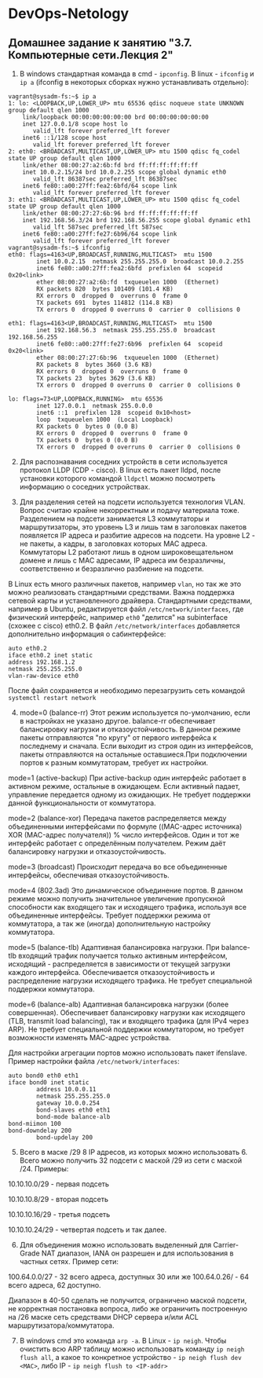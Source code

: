 # DevOps-Netology

## Домашнее задание к занятию "3.7. Компьютерные сети.Лекция 2"

1. В windows стандартная команда в cmd -  `ipconfig`. В linux - `ifconfig` и `ip a` (ifconfig в некоторых сборках нужно устанавливать отдельно):
```
vagrant@sysadm-fs:~$ ip a
1: lo: <LOOPBACK,UP,LOWER_UP> mtu 65536 qdisc noqueue state UNKNOWN group default qlen 1000
    link/loopback 00:00:00:00:00:00 brd 00:00:00:00:00:00
    inet 127.0.0.1/8 scope host lo
       valid_lft forever preferred_lft forever
    inet6 ::1/128 scope host 
       valid_lft forever preferred_lft forever
2: eth0: <BROADCAST,MULTICAST,UP,LOWER_UP> mtu 1500 qdisc fq_codel state UP group default qlen 1000
    link/ether 08:00:27:a2:6b:fd brd ff:ff:ff:ff:ff:ff
    inet 10.0.2.15/24 brd 10.0.2.255 scope global dynamic eth0
       valid_lft 86387sec preferred_lft 86387sec
    inet6 fe80::a00:27ff:fea2:6bfd/64 scope link 
       valid_lft forever preferred_lft forever
3: eth1: <BROADCAST,MULTICAST,UP,LOWER_UP> mtu 1500 qdisc fq_codel state UP group default qlen 1000
    link/ether 08:00:27:27:6b:96 brd ff:ff:ff:ff:ff:ff
    inet 192.168.56.3/24 brd 192.168.56.255 scope global dynamic eth1
       valid_lft 587sec preferred_lft 587sec
    inet6 fe80::a00:27ff:fe27:6b96/64 scope link 
       valid_lft forever preferred_lft forever
vagrant@sysadm-fs:~$ ifconfig
eth0: flags=4163<UP,BROADCAST,RUNNING,MULTICAST>  mtu 1500
        inet 10.0.2.15  netmask 255.255.255.0  broadcast 10.0.2.255
        inet6 fe80::a00:27ff:fea2:6bfd  prefixlen 64  scopeid 0x20<link>
        ether 08:00:27:a2:6b:fd  txqueuelen 1000  (Ethernet)
        RX packets 820  bytes 101409 (101.4 KB)
        RX errors 0  dropped 0  overruns 0  frame 0
        TX packets 691  bytes 114812 (114.8 KB)
        TX errors 0  dropped 0 overruns 0  carrier 0  collisions 0

eth1: flags=4163<UP,BROADCAST,RUNNING,MULTICAST>  mtu 1500
        inet 192.168.56.3  netmask 255.255.255.0  broadcast 192.168.56.255
        inet6 fe80::a00:27ff:fe27:6b96  prefixlen 64  scopeid 0x20<link>
        ether 08:00:27:27:6b:96  txqueuelen 1000  (Ethernet)
        RX packets 8  bytes 3660 (3.6 KB)
        RX errors 0  dropped 0  overruns 0  frame 0
        TX packets 23  bytes 3629 (3.6 KB)
        TX errors 0  dropped 0 overruns 0  carrier 0  collisions 0

lo: flags=73<UP,LOOPBACK,RUNNING>  mtu 65536
        inet 127.0.0.1  netmask 255.0.0.0
        inet6 ::1  prefixlen 128  scopeid 0x10<host>
        loop  txqueuelen 1000  (Local Loopback)
        RX packets 0  bytes 0 (0.0 B)
        RX errors 0  dropped 0  overruns 0  frame 0
        TX packets 0  bytes 0 (0.0 B)
        TX errors 0  dropped 0 overruns 0  carrier 0  collisions 0
```
2. Для распознавания соседних устройств в сети используется протокол LLDP (CDP - cisco). В linux есть пакет lldpd, после установки которого командой `lldpctl` можно посмотреть информацию о соседних устройствах.

3. Для разделения сетей на подсети используется технология VLAN. Вопрос считаю крайне некорректным и подачу материала тоже. Разделением на подсети занимается L3 коммутаторы и маршрутизаторы, это уровень L3 и лишь там в заголовках пакетов появляется IP адреса и разбитие адресов на подсети. На уровне L2 - не пакеты, а кадры, в заголовках которых MAC адреса. Коммутаторы L2 работают лишь в одном широковещательном домене и лишь с MAC адресами, IP адреса им безразличны, соответственно и безразлично разбиение на подсети.

В Linux есть много различных пакетов, например `vlan`, но так же это можно реализовать стандартными средствами. Важна поддержка сетевой карты и установленного драйвера. Стандартными средствами, например в Ubuntu, редактируется файл `/etc/network/interfaces`, где физический интерфейс, например `eth0` "делится" на subinterface (схожее с cisco) eth0.2. В файл `/etc/network/interfaces` добавляется дополнительно информация о сабинтерфейсе:
```
auto eth0.2
iface eth0.2 inet static
address 192.168.1.2
netmask 255.255.255.0
vlan-raw-device eth0
```
После файл сохраняется и необходимо перезагрузить сеть командой `systemctl restart network`

4. mode=0 (balance-rr)
Этот режим используется по-умолчанию, если в настройках не указано другое. balance-rr обеспечивает балансировку нагрузки и отказоустойчивость. В данном режиме пакеты отправляются "по кругу" от первого интерфейса к последнему и сначала. Если выходит из строя один из интерфейсов, пакеты отправляются на остальные оставшиеся.При подключении портов к разным коммутаторам, требует их настройки.

mode=1 (active-backup)
При active-backup один интерфейс работает в активном режиме, остальные в ожидающем. Если активный падает, управление передается одному из ожидающих. Не требует поддержки данной функциональности от коммутатора.

mode=2 (balance-xor)
Передача пакетов распределяется между объединенными интерфейсами по формуле ((MAC-адрес источника) XOR (MAC-адрес получателя)) % число интерфейсов. Один и тот же интерфейс работает с определённым получателем. Режим даёт балансировку нагрузки и отказоустойчивость.

mode=3 (broadcast)
Происходит передача во все объединенные интерфейсы, обеспечивая отказоустойчивость.

mode=4 (802.3ad)
Это динамическое объединение портов. В данном режиме можно получить значительное увеличение пропускной способности как входящего так и исходящего трафика, используя все объединенные интерфейсы. Требует поддержки режима от коммутатора, а так же (иногда) дополнительную настройку коммутатора.

mode=5 (balance-tlb)
Адаптивная балансировка нагрузки. При balance-tlb входящий трафик получается только активным интерфейсом, исходящий - распределяется в зависимости от текущей загрузки каждого интерфейса. Обеспечивается отказоустойчивость и распределение нагрузки исходящего трафика. Не требует специальной поддержки коммутатора.

mode=6 (balance-alb)
Адаптивная балансировка нагрузки (более совершенная). Обеспечивает балансировку нагрузки как исходящего (TLB, transmit load balancing), так и входящего трафика (для IPv4 через ARP). Не требует специальной поддержки коммутатором, но требует возможности изменять MAC-адрес устройства.

Для настройки агрегации портов можно использовать пакет ifenslave. Пример настройки файла `/etc/network/interfaces`:
```
auto bond0 eth0 eth1
iface bond0 inet static
        address 10.0.0.11
        netmask 255.255.255.0
        gateway 10.0.0.254
        bond-slaves eth0 eth1
        bond-mode balance-alb
bond-miimon 100
bond-downdelay 200
        bond-updelay 200
```
5. Всего в маске /29 8 IP адресов, из которых можно использовать 6. Всего можно получить 32 подсети с маской /29 из сети с маской /24. Примеры:

10.10.10.0/29 - первая подсеть

10.10.10.8/29 - вторая подсеть

10.10.10.16/29 - третья подсеть

10.10.10.24/29 - четвертая подсеть и так далее.

6. Для объединения можно использовать выделенный для Carrier-Grade NAT диапазон, IANA он разрешен и для использования в частных сетях. Пример сети:

100.64.0.0/27 - 32 всего адреса, доступных 30 или же 100.64.0.26/ - 64 всего адреса, 62 доступно.

Диапазон в 40-50 сделать не получится, ограничено маской подсети, не корректная постановка вопроса, либо же ограничить построенную на /26 маске сеть средствами DHCP сервера и/или ACL маршрутизатора/коммутатора.

7. В windows cmd это команда `arp -a`. В Linux - `ip neigh`. Чтобы очистить всю ARP таблицу можно использовать команду `ip neigh flush all`, а какое то конкретное устройство - `ip neigh flush dev <MAC>`, либо IP - `ip neigh flush to <IP-addr>`


